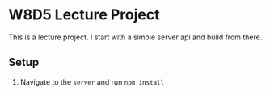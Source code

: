 # W8D5 Lecture Project

This is a lecture project.  I start with a simple server api and build from there.

## Setup

1. Navigate to the `server` and run `npm install`
